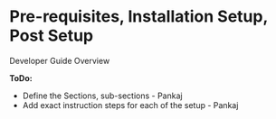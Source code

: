 # Pre-requisites, Installation Setup, Post Setup

Developer Guide Overview



**ToDo:**

* Define the Sections, sub-sections - Pankaj
* Add exact instruction steps for each of the setup - Pankaj
